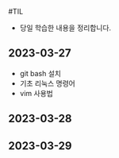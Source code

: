 #TIL

- 당일 학습한 내용을 정리합니다.

## 2023-03-27

- git bash 설치
- 기초 리눅스 명령어
- vim 사용법

## 2023-03-28

## 2023-03-29
